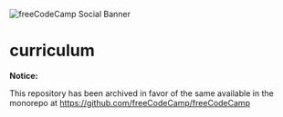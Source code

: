 ![freeCodeCamp Social Banner](https://s3.amazonaws.com/freecodecamp/wide-social-banner.png)

# curriculum

**Notice:**

This repository has been archived in favor of the same available in the monorepo at <https://github.com/freeCodeCamp/freeCodeCamp>
